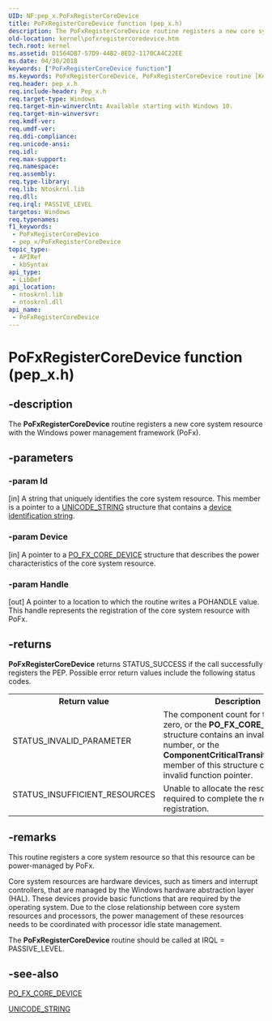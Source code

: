 ```yaml
---
UID: NF:pep_x.PoFxRegisterCoreDevice
title: PoFxRegisterCoreDevice function (pep_x.h)
description: The PoFxRegisterCoreDevice routine registers a new core system resource with the Windows power management framework (PoFx).
old-location: kernel\pofxregistercoredevice.htm
tech.root: kernel
ms.assetid: D1564DB7-57D9-44B2-8ED2-1170CA4C22EE
ms.date: 04/30/2018
keywords: ["PoFxRegisterCoreDevice function"]
ms.keywords: PoFxRegisterCoreDevice, PoFxRegisterCoreDevice routine [Kernel-Mode Driver Architecture], kernel.pofxregistercoredevice, pepfx/PoFxRegisterCoreDevice
req.header: pep_x.h
req.include-header: Pep_x.h
req.target-type: Windows
req.target-min-winverclnt: Available starting with Windows 10.
req.target-min-winversvr: 
req.kmdf-ver: 
req.umdf-ver: 
req.ddi-compliance: 
req.unicode-ansi: 
req.idl: 
req.max-support: 
req.namespace: 
req.assembly: 
req.type-library: 
req.lib: Ntoskrnl.lib
req.dll: 
req.irql: PASSIVE_LEVEL
targetos: Windows
req.typenames: 
f1_keywords:
 - PoFxRegisterCoreDevice
 - pep_x/PoFxRegisterCoreDevice
topic_type:
 - APIRef
 - kbSyntax
api_type:
 - LibDef
api_location:
 - ntoskrnl.lib
 - ntoskrnl.dll
api_name:
 - PoFxRegisterCoreDevice
---
```


# PoFxRegisterCoreDevice function (pep_x.h)


## -description

The <b>PoFxRegisterCoreDevice</b> routine registers a new core system resource with the Windows power management framework (PoFx).

## -parameters

### -param Id 

[in]
A string that uniquely identifies the core system resource. This member is a pointer to a <a href="https://docs.microsoft.com/windows/win32/api/ntdef/ns-ntdef-_unicode_string">UNICODE_STRING</a> structure that contains a <a href="https://docs.microsoft.com/windows-hardware/drivers/install/device-identification-strings">device identification string</a>.

### -param Device 

[in]
A pointer to a <a href="https://docs.microsoft.com/windows-hardware/drivers/ddi/pepfx/ns-pepfx-_po_fx_core_device">PO_FX_CORE_DEVICE</a> structure that describes the power characteristics of the core system resource.

### -param Handle 

[out]
A pointer to a location to which the routine writes a POHANDLE value. This handle represents the registration of the core system resource with PoFx.

## -returns

<b>PoFxRegisterCoreDevice</b> returns STATUS_SUCCESS if the call successfully registers the PEP. Possible error return values include the following status codes.

<table>
<tr>
<th>Return value</th>
<th>Description</th>
</tr>
<tr>
<td width="40%">
<dl>
<dt>STATUS_INVALID_PARAMETER</dt>
</dl>
</td>
<td width="60%">
The component count for this device is zero, or the <b>PO_FX_CORE_DEVICE</b> structure contains an invalid version number, or the <b>ComponentCriticalTransitionCallback</b> member of this structure contains an invalid function pointer.

</td>
</tr>
<tr>
<td width="40%">
<dl>
<dt>STATUS_INSUFFICIENT_RESOURCES</dt>
</dl>
</td>
<td width="60%">
Unable to allocate the resources required to complete the requested registration.

</td>
</tr>
</table>

## -remarks

This routine registers a core system resource so that this resource can be power-managed by PoFx.

Core system resources are hardware devices, such as timers and interrupt controllers, that are managed by the Windows hardware abstraction layer (HAL). These devices provide basic functions that are required by the operating system. Due to the close relationship between core system resources and processors, the power management of these resources needs to be coordinated with processor idle state management.

The <b>PoFxRegisterCoreDevice</b> routine should be called at IRQL = PASSIVE_LEVEL.

## -see-also

<a href="https://docs.microsoft.com/windows-hardware/drivers/ddi/pepfx/ns-pepfx-_po_fx_core_device">PO_FX_CORE_DEVICE</a>



<a href="https://docs.microsoft.com/windows/win32/api/ntdef/ns-ntdef-_unicode_string">UNICODE_STRING</a>

